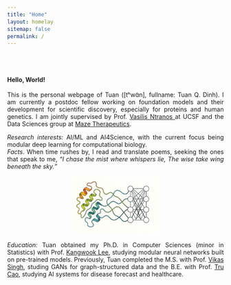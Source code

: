 ```yaml
---
title: "Home"
layout: homelay
sitemap: false
permalink: /
---
```


<br>
<br>

#### Hello, World!

<!-- <blockquote>
    Learning does not make one learned: there are those who have knowledge and those who have understanding. 
    The first requires memory and the second philosophy.
    --The Count of Monte Cristo
</blockquote> -->

<!-- <div class="container">
<div class="row">
<center>
<img src="{{ site.url }}{{ site.baseurl }}/images/banner.jpg" width="100%"/><br/>
Examples of Feynman diagrams. <br/>
Feynman R., The theory of positrons. <i>Phys. Rev.</i> (1949)
</center>
</div>
</div>
<br/> -->

<!-- ### About me -->

<p style="text-align:justify;">This is the personal webpage of Tuan ([tʰwɑ̃n], fullname: Tuan Q. Dinh). I am currently a postdoc fellow working on foundation models and their development for scientific discovery, especially for proteins and human genetics. I am jointly supervised by Prof. <a href="https://profiles.ucsf.edu/vasilis.ntranos"> Vasilis Ntranos </a> at UCSF and the Data Sciences group at <a href="https://mazetx.com/">Maze Therapeutics</a>.</p>
<p style="text-align:justify;"><em>Research interests:</em> AI/ML and AI4Science, with the current focus being modular deep learning for computational biology.<br>
<em>Facts</em>. When time rushes by, I read and translate poems, seeking the ones that speak to me, <em><q>I chase the mist where whispers lie, The wise take wing beneath the sky.</q></em></p>

<div class="jumbotron" style="margin-left:0;margin-top:0">
<center>
<img src="images/protein_llm.png" width="40%" style="block:inline; margin-left:auto; margin-right:auto"/>

<p style="text-align:justify;"> <em>Education:</em> Tuan obtained my Ph.D. in Computer Sciences (minor in Statistics) with Prof. <a href="https://kangwooklee.com/">Kangwook Lee</a>, studying modular neural networks built on pre-trained models. Previously, Tuan completed the M.S. with Prof. <a href="https://www.biostat.wisc.edu/~vsingh/">Vikas Singh</a>, studing GANs for graph-structured data and the B.E. with Prof. <a href="https://sph.uth.edu/faculty/index.htm#KAxVpHwjEQAbZXgfZvxCQA==">Tru Cao</a>, studying AI systems for disease forecast and healthcare.</p>



<!-- </div> -->
<!-- <br> -->


<!-- “Learning does not make one learned: there are those who have knowledge and those who have understanding. The first requires memory and the second philosophy.” -->

